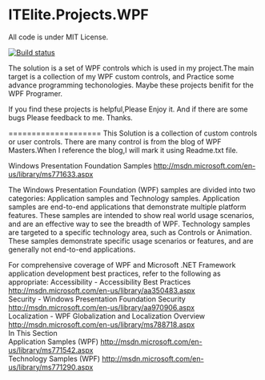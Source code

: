
ITElite.Projects.WPF
====================
All code is under MIT License.

[![Build status](https://ci.appveyor.com/api/projects/status/cbat6y1xa8q1lj3l?svg=true)](https://ci.appveyor.com/project/huoxudong125/itelite-projects-wpf)  

The solution is a set of WPF controls which is used in my project.The main target is a collection of my WPF custom controls, and Practice some advance programming techonologies.
Maybe these projects benifit for the WPF Programer.



If you find these projects is helpful,Please Enjoy it.
And if there are some bugs Please feedback to me.
Thanks.


====================
This Solution is a collection of custom controls or user controls.
There are many control is from the blog of WPF Masters.When I reference the blog,I will mark it using Readme.txt file.



Windows Presentation Foundation Samples
http://msdn.microsoft.com/en-us/library/ms771633.aspx

The Windows Presentation Foundation (WPF) samples are divided into two categories: Application samples and Technology samples.
Application samples are end-to-end applications that demonstrate multiple platform features. These samples are intended to show real world usage scenarios, and are an effective way to see the breadth of WPF.
Technology samples are targeted to a specific technology area, such as Controls or Animation. These samples demonstrate specific usage scenarios or features, and are generally not end-to-end applications.

For comprehensive coverage of WPF and Microsoft .NET Framework application development best practices, refer to the following as appropriate: 
Accessibility - Accessibility Best Practices http://msdn.microsoft.com/en-us/library/aa350483.aspx   
Security - Windows Presentation Foundation Security http://msdn.microsoft.com/en-us/library/aa970906.aspx   
Localization - WPF Globalization and Localization Overview http://msdn.microsoft.com/en-us/library/ms788718.aspx   
In This Section  
Application Samples (WPF) http://msdn.microsoft.com/en-us/library/ms771542.aspx  
Technology Samples (WPF) http://msdn.microsoft.com/en-us/library/ms771290.aspx  


